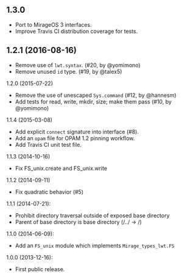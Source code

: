 1.3.0
----

* Port to MirageOS 3 interfaces.
* Improve Travis CI distribution coverage for tests.

1.2.1 (2016-08-16)
----

* Remove use of `lwt.syntax`. (#20, by @yomimono)
* Remove unused `id` type. (#19, by @talex5)

1.2.0 (2015-07-22)
* Remove the use of unescaped `Sys.command` (#12, by @hannesm)
* Add tests for read, write, mkdir, size; make them pass (#10, by @yomimono)

1.1.4 (2015-03-08)
* Add explicit `connect` signature into interface (#8).
* Add an `opam` file for OPAM 1.2 pinning workflow.
* Add Travis CI unit test file.

1.1.3 (2014-10-16)
* Fix FS_unix.create and FS_unix.write

1.1.2 (2014-09-11)
* Fix quadratic behavior (#5)

1.1.1 (2014-07-21):
* Prohibit directory traversal outside of exposed base directory
* Parent of base directory is base directory (/../ -> /)

1.1.0 (2014-06-09):
* Add an `FS_unix` module which implements `Mirage_types_lwt.FS`

1.0.0 (2013-12-16):
* First public release.
